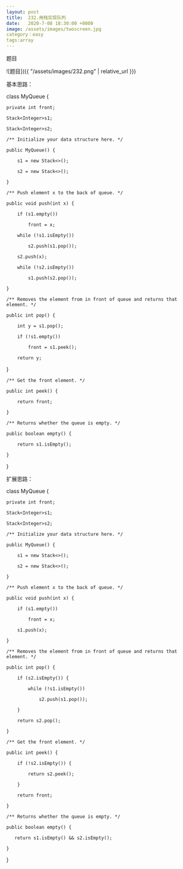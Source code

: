```yaml
---
layout: post
title:  232.用栈实现队列
date:   2020-7-08 18:30:00 +0000
image: /assets/images/twoscreen.jpg
category：easy
tags:array
---
```

题目

![题目]({{ "/assets/images/232.png" | relative_url }})



基本思路：

class MyQueue {

    private int front;
	
    Stack<Integer>s1;
	
    Stack<Integer>s2;
	
    /** Initialize your data structure here. */
	
    public MyQueue() {
	
        s1 = new Stack<>();
		
        s2 = new Stack<>();
		
    }
	    
    /** Push element x to the back of queue. */
	
    public void push(int x) {
	
        if (s1.empty())
		
            front = x;
			
        while (!s1.isEmpty())
		
            s2.push(s1.pop());
			
        s2.push(x);
		
        while (!s2.isEmpty())
		
            s1.push(s2.pop());
			
    }
	
    /** Removes the element from in front of queue and returns that element. */
	
    public int pop() {
	
        int y = s1.pop();
		
        if (!s1.empty())
		
            front = s1.peek();
			
        return y;
		
}
    
    /** Get the front element. */
	
    public int peek() {
	
        return front;
		
    }
    
    /** Returns whether the queue is empty. */
	
    public boolean empty() {
	
        return s1.isEmpty();
		
    }
	
}


扩展思路：

class MyQueue {

    private int front;
	
    Stack<Integer>s1;
	
    Stack<Integer>s2;
	
    /** Initialize your data structure here. */
	
    public MyQueue() {
	
        s1 = new Stack<>();
		
        s2 = new Stack<>();
		
    }
    
    /** Push element x to the back of queue. */
	
    public void push(int x) {
	
        if (s1.empty())
		
            front = x;
			
        s1.push(x);
		
    }

    /** Removes the element from in front of queue and returns that element. */
	
    public int pop() {
	
        if (s2.isEmpty()) {
		
            while (!s1.isEmpty())
			
                s2.push(s1.pop());
				
        }
		
        return s2.pop();    
		
    }
    
    /** Get the front element. */
	
    public int peek() {
	
        if (!s2.isEmpty()) {
		
            return s2.peek();
			
        }
		
        return front;
		
    }
    
    /** Returns whether the queue is empty. */
	
    public boolean empty() {
	
       return s1.isEmpty() && s2.isEmpty();
	   
    }
	
}
